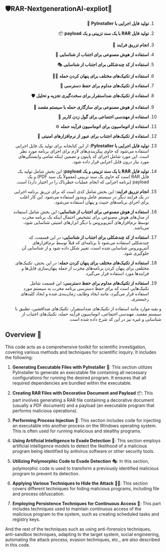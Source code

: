 ## 🛡️RAR-NextgenerationAI-expliot🧪

<div dir="rtl">

1. **تولید فایل اجرایی با PyInstaller** 🚀
2. **تولید فایل RAR با یک سند تزیینی و یک payload** 📦
3. **انجام تزریق فرایند** 💉
4. **استفاده از هوش مصنوعی برای اجتناب از شناسایی** 🤖
5. **استفاده از کد چندشکلی برای اجتناب از شناسایی** 🎭
6. **استفاده از تکنیک‌های مختلف برای پنهان کردن حمله** 🕵️‍♂️
7. **استفاده از تکنیک‌های مداوم برای حفظ دسترسی** 🔐
8. **استفاده از تکنیک‌های ضد‌استقرار برای سخت‌گیری تجزیه و تحلیل** 🛡️
9. **استفاده از هوش مصنوعی برای سازگاری حمله با سیستم مقصد** 🎯
10. **استفاده از مهندسی اجتماعی برای گول زدن کاربر** 🎣
11. **استفاده از اتوماسیون برای اتوماسیون فرآیند حمله** ⚙️
12. **استفاده از تکنیک‌های اجتناب برای عبور از نرم‌افزارهای امنیتی** 🛑

1. **تولید فایل اجرایی با PyInstaller:** از این کتابخانه برای تولید یک فایل اجرایی استفاده می‌شود که حاوی پیکربندی‌های لازم برای اجرای برنامه مورد نظر است. این مورد شامل اجرای کد پایتون و تضمین اینکه تمامی وابستگی‌های مورد نیاز درون فایل اجرایی قرار داده شود.

2. **تولید فایل RAR با یک سند تزیینی و یک payload:** این بخش شامل تولید یک فایل RAR است که حاوی یک سند تزیینی (معمولاً یک سند PDF) و یک payload (برنامه اجرایی که انجام عملیات خطرناک را در اختیار دارد) است.

3. **انجام تزریق فرایند:** این بخش شامل کدی است که برای تزریق برنامه اجرایی در یک فرایند دیگر در سیستم عامل ویندوز استفاده می‌شود. این کار اغلب برای اجرای برنامه‌های خبیث و پنهان استفاده می‌شود.

4. **استفاده از هوش مصنوعی برای اجتناب از شناسایی:** این بخش شامل استفاده از مدل‌های هوش مصنوعی برای تشخیص احتمال اینکه یک برنامه مخرب توسط نرم‌افزارهای آنتی‌ویروس یا دیگر ابزارهای امنیتی شناسایی شود، می‌باشد.

5. **استفاده از کد چندشکلی برای اجتناب از شناسایی:** در این قسمت، کد چندشکلی استفاده می‌شود تا برنامه‌ای که قبلاً توسط نرم‌افزارهای آنتی‌ویروس شناسایی شده است، تغییر شکل داده شود و از شناسایی آن جلوگیری شود.

6. **استفاده از تکنیک‌های مختلف برای پنهان کردن حمله:** در این بخش، تکنیک‌های مختلفی برای پنهان کردن برنامه‌های مخرب از جمله پنهان‌سازی فایل‌ها و فرایندها مورد استفاده قرار می‌گیرد.

7. **استفاده از تکنیک‌های مداوم برای حفظ دسترسی:** این قسمت شامل تکنیک‌هایی است که برای حفظ دسترسی برنامه مخرب به سیستم مورد استفاده قرار می‌گیرد، مانند ایجاد وظایف زمان‌بندی شده و ایجاد کلیدهای رجیستری.

و بقیه موارد مانند استفاده از تکنیک‌های ضد‌استقرار، تکنیک‌های ضدافشین، تطبیق با سیستم مقصد، مهندسی اجتماعی، اتوماسیون فرآیند حمله، تکنیک‌های اجتناب از شناسایی و غیره نیز در این کد شرح داده شده است.

</div>

## Overview 📝

This code acts as a comprehensive toolkit for scientific investigation, covering various methods and techniques for scientific inquiry. It includes the following:

1. **Generating Executable Files with PyInstaller** 🚀: This section utilizes PyInstaller to generate an executable file containing all necessary configurations for running the desired program. It ensures that all required dependencies are bundled within the executable.

2. **Creating RAR Files with Decorative Document and Payload** 📦: This part involves generating a RAR file containing a decorative document (usually a PDF document) and a payload (an executable program that performs malicious operations).

3. **Performing Process Injection** 💉: This section includes code for injecting an executable into another process on the Windows operating system. This is often used for running malicious and stealthy programs.

4. **Using Artificial Intelligence to Evade Detection** 🤖: This section employs artificial intelligence models to detect the likelihood of a malicious program being identified by antivirus software or other security tools.

5. **Utilizing Polymorphic Code to Evade Detection** 🎭: In this section, polymorphic code is used to transform a previously identified malicious program to prevent its detection.

6. **Applying Various Techniques to Hide the Attack** 🕵️‍♂️: This section covers different techniques for hiding malicious programs, including file and process obfuscation.

7. **Employing Persistence Techniques for Continuous Access** 🔐: This part includes techniques used to maintain continuous access of the malicious program to the system, such as creating scheduled tasks and registry keys.

And the rest of the techniques such as using anti-forensics techniques, anti-sandbox techniques, adapting to the target system, social engineering, automating the attack process, evasion techniques, etc., are also described in this code.
```
